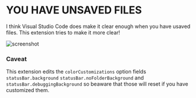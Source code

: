 # YOU HAVE UNSAVED FILES

I think Visual Studio Code does make it clear enough when you have usaved
files. This extension tries to make it more clear!

![screenshot](https://raw.githubusercontent.com/epeli/vscode-unsaved/master/screenshot.png)

### Caveat

This extension edits the `colorCustomizations` option fields `statusBar.background`
`statusBar.noFolderBackground` and `statusBar.debuggingBackground` so beaware
that those will reset if you have customized them.
